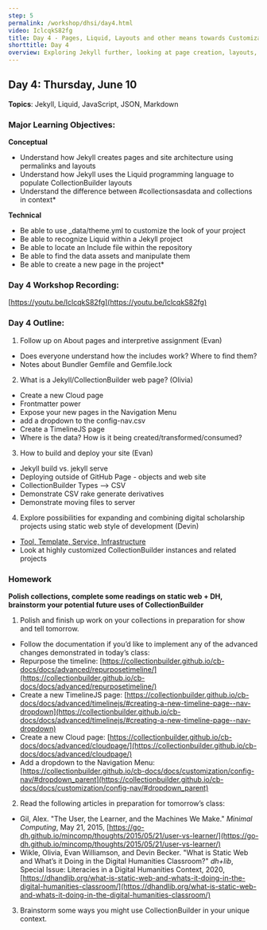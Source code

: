 ```yaml
---
step: 5
permalink: /workshop/dhsi/day4.html
video: IclcqkS82fg
title: Day 4 - Pages, Liquid, Layouts and other means towards Customization
shorttitle: Day 4
overview: Exploring Jekyll further, looking at page creation, layouts, and the Liquid Templating language
---
```

## Day 4: Thursday, June 10

**Topics**: Jekyll, Liquid, JavaScript, JSON, Markdown

### Major Learning Objectives: 

**Conceptual** 
- Understand how Jekyll creates pages and site architecture using permalinks and layouts
- Understand how Jekyll uses the Liquid programming language to populate CollectionBuilder layouts
- Understand the difference between #collectionsasdata and collections in context*

**Technical** 
- Be able to use _data/theme.yml to customize the look of your project
- Be able to recognize Liquid within a Jekyll project
- Be able to locate an Include file within the repository
- Be able to find the data assets and manipulate them
- Be able to create a new page in the project*

### Day 4 Workshop Recording:

[https://youtu.be/IclcqkS82fg](https://youtu.be/IclcqkS82fg)

### Day 4 Outline:

1. Follow up on About pages and interpretive assignment (Evan)
-  Does everyone understand how the includes work? Where to find them? 
-  Notes about Bundler Gemfile and Gemfile.lock

2. What is a Jekyll/CollectionBuilder web page? (Olivia)
-  Create a new Cloud page
  -  Frontmatter power
-  Expose your new pages in the Navigation Menu 
  -  add a dropdown to the config-nav.csv
-  Create a TimelineJS page 
  -  Where is the data? How is it being created/transformed/consumed? 

3. How to build and deploy your site (Evan)
-  Jekyll build vs. jekyll serve
-  Deploying outside of GitHub Page - objects and web site
-  CollectionBuilder Types --> CSV
-  Demonstrate CSV rake generate derivatives 
- Demonstrate moving files to server

4. Explore possibilities for expanding and combining digital scholarship projects using static web style of development (Devin)
- [Tool, Template, Service, Infrastructure](https://docs.google.com/presentation/d/1Arp1NEZ37ppRyXJdjlYdf43tuHsQgnpc6Ih1-fhocEk/edit?usp=sharing) 
- Look at highly customized CollectionBuilder instances and related projects

### Homework

**Polish collections, complete some readings on static web + DH, brainstorm your potential future uses of CollectionBuilder** 

1. Polish and finish up work on your collections in preparation for show and tell tomorrow. 
-  Follow the documentation if you’d like to implement any of the advanced changes demonstrated in today’s class:
  -  Repurpose the timeline: [https://collectionbuilder.github.io/cb-docs/docs/advanced/repurposetimeline/](https://collectionbuilder.github.io/cb-docs/docs/advanced/repurposetimeline/) 
  -  Create a new TimelineJS page: [https://collectionbuilder.github.io/cb-docs/docs/advanced/timelinejs/#creating-a-new-timeline-page--nav-dropdown](https://collectionbuilder.github.io/cb-docs/docs/advanced/timelinejs/#creating-a-new-timeline-page--nav-dropdown)
  -  Create a new Cloud page: [https://collectionbuilder.github.io/cb-docs/docs/advanced/cloudpage/](https://collectionbuilder.github.io/cb-docs/docs/advanced/cloudpage/) 
  -  Add a dropdown to the Navigation Menu: [https://collectionbuilder.github.io/cb-docs/docs/customization/config-nav/#dropdown_parent](https://collectionbuilder.github.io/cb-docs/docs/customization/config-nav/#dropdown_parent) 

2. Read the following articles in preparation for tomorrow’s class:
-  Gil, Alex. "The User, the Learner, and the Machines We Make." *Minimal Computing*, May 21, 2015, [https://go-dh.github.io/mincomp/thoughts/2015/05/21/user-vs-learner/](https://go-dh.github.io/mincomp/thoughts/2015/05/21/user-vs-learner/) 
-  Wikle, Olivia, Evan Williamson, and Devin Becker. "What is Static Web and What’s it Doing in the Digital Humanities Classroom?" *dh+lib*, Special Issue: Literacies in a Digital Humanities Context, 2020, [https://dhandlib.org/what-is-static-web-and-whats-it-doing-in-the-digital-humanities-classroom/](https://dhandlib.org/what-is-static-web-and-whats-it-doing-in-the-digital-humanities-classroom/) 

3. Brainstorm some ways you might use CollectionBuilder in your unique context.